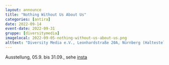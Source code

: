 ```yaml
---
layout: announce
title: "Nothing Without Us About Us"
categories: [antira]
date: 2022-09-14
event-date: 2022-09-31
gruppe: [diversitymedia]
imagelocal: 2022-09-05-nothing-without-us-about-us.png
alttext: "Diversity Media e.V., Leonhardstraße 20A, Nürnberg (Haltestelle Plärrer mit der U1, U2, U3, Straßenbahn Linie 4 und 6 erreichbar). Die Ausstellung ist bis zum 31 September in Nürnberg zu sehen, Öffnungszeiten: Dienstag, Mittwoch und Donnerstag von 14 bis 20 Uhr." 
---
```


Ausstellung, 05.9. bis 31.09., sehe [insta](https://www.instagram.com/p/ChugpPeNBhR/)

